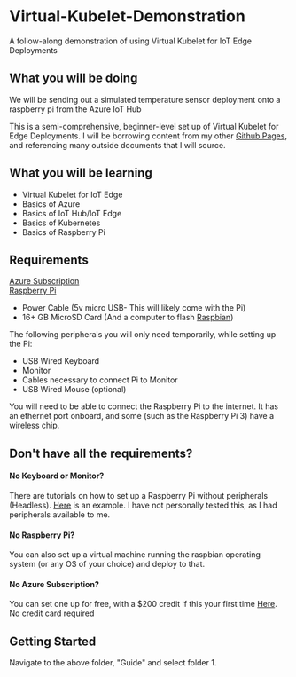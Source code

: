 # Virtual-Kubelet-Demonstration

A follow-along demonstration of using Virtual Kubelet for IoT Edge Deployments

## What you will be doing

We will be sending out a simulated temperature sensor deployment onto a raspberry pi from the Azure IoT Hub

This is a semi-comprehensive, beginner-level set up of Virtual Kubelet for Edge Deployments.
I will be borrowing content from my other [Github Pages](https://github.com/NFeingold), and referencing many outside documents that I will source.

## What you will be learning

- Virtual Kubelet for IoT Edge
- Basics of Azure 
- Basics of IoT Hub/IoT Edge
- Basics of Kubernetes
- Basics of Raspberry Pi

## Requirements

 [Azure Subscription](https://portal.azure.com) <br/>
 [Raspberry Pi](https://www.raspberrypi.org/products/raspberry-pi-3-model-b/)
  - Power Cable (5v micro USB- This will likely come with the Pi)
  - 16+ GB MicroSD Card (And a computer to flash [Raspbian](https://www.raspberrypi.org/downloads/raspbian/))
  
The following peripherals you will only need temporarily, while setting up the Pi:

- USB Wired Keyboard
- Monitor
- Cables necessary to connect Pi to Monitor
- USB Wired Mouse (optional)

You will need to be able to connect the Raspberry Pi to the internet. It has an ethernet port onboard, and some (such as the Raspberry Pi 3) have a wireless chip. 

## Don't have all the requirements?

#### No Keyboard or Monitor?
There are tutorials on how to set up a Raspberry Pi without peripherals (Headless). [Here](https://hackernoon.com/raspberry-pi-headless-install-462ccabd75d0) is an example. I have not personally tested this, as I had peripherals available to me.

#### No Raspberry Pi?
You can also set up a virtual machine running the raspbian operating system (or any OS of your choice) and deploy to that.

#### No Azure Subscription?
You can set one up for free, with a $200 credit if this your first time [Here](https://portal.azure.com). No credit card required

## Getting Started
Navigate to the above folder, "Guide" and select folder 1.

